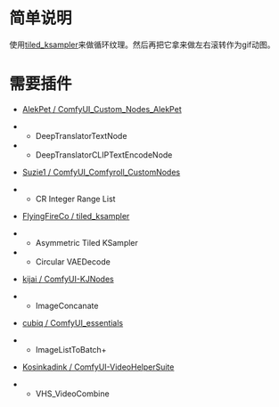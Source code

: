# 简单说明

使用[tiled_ksampler](https://github.com/FlyingFireCo/tiled_ksampler)来做循环纹理。然后再把它拿来做左右滚转作为gif动图。

# 需要插件

- [AlekPet / ComfyUI_Custom_Nodes_AlekPet](https://github.com/AlekPet/ComfyUI_Custom_Nodes_AlekPet)
- - DeepTranslatorTextNode
- - DeepTranslatorCLIPTextEncodeNode

- [Suzie1 / ComfyUI_Comfyroll_CustomNodes](https://github.com/Suzie1/ComfyUI_Comfyroll_CustomNodes)
- - CR Integer Range List

- [FlyingFireCo / tiled_ksampler](https://github.com/FlyingFireCo/tiled_ksampler)
- - Asymmetric Tiled KSampler
- - Circular VAEDecode

- [kijai / ComfyUI-KJNodes](https://github.com/kijai/ComfyUI-KJNodes)
- - ImageConcanate

- [cubiq / ComfyUI_essentials](https://github.com/cubiq/ComfyUI_essentials)
- - ImageListToBatch+

- [Kosinkadink / ComfyUI-VideoHelperSuite](https://github.com/Kosinkadink/ComfyUI-VideoHelperSuite)
- - VHS_VideoCombine
